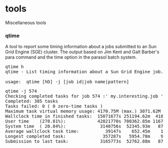 # tools
Miscellaneous tools

<H3>qtime</H3>

A tool to report some timing information about a jobs submitted to an Sun Grid Engine (SGE) cluster. The output based on Jim Kent and Galt Barber's para command and the time option in the parasol batch system.

<pre>
qtime h
qtime - List timing information about a Sun Grid Engine job.

usage:  qtime [hD] -j [job_id|job_name|pattern]
</pre>

<pre>
qtime -j 574
Checking completed tasks for job 574 :' my.interesting.job '
Completed: 385 tasks 
Tasks failed: 0 ( 0 zero-time tasks )
Maximum task virtual memory usage: 4170.75M (max.) 3071.62M (avg.)
Wallclock time in finished tasks:  15071677s 251194.62m  4186.58h 174.44d  0.48y
User time    (278.81%):            42021770s 700362.85m 11672.71h 486.36d  1.33y
System time  ( 20.84%):             3140756s  52345.93m   872.43h  36.35d  0.10y
Average wallclock task time:          39147s    652.45m    10.87h   0.45d  0.00y
Longest completed task:              357287s   5954.78m    99.25h   4.14d  0.01y
Submission to last task:            3165773s  52762.88m   879.38h  36.64d  0.10y
</pre>
